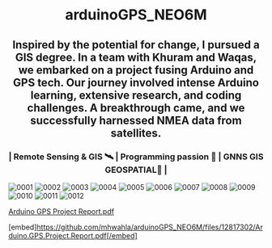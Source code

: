 
<h1 align="center">
arduinoGPS_NEO6M
</h1>
<h2 align="center">
Inspired by the potential for change, I pursued a GIS degree. In a team with Khuram and Waqas, we embarked on a project fusing Arduino and GPS tech. Our journey involved intense Arduino learning, extensive research, and coding challenges. A breakthrough came, and we successfully harnessed NMEA data from satellites.
</h2>
<h3 align="center">
| Remote Sensing & GIS 🛰️ | Programming passion 🌊 | GNNS GIS GEOSPATIAL🌆 |
</h3>




![0001](https://github.com/mhwahla/arduinoGPS_NEO6M/assets/51794945/256963a2-7f3e-4c55-b7e3-b6aff99239b5)
![0002](https://github.com/mhwahla/arduinoGPS_NEO6M/assets/51794945/a89c4f6b-a1de-4fe6-844e-82d4207fe091)
![0003](https://github.com/mhwahla/arduinoGPS_NEO6M/assets/51794945/f076b029-d3c9-4d35-a828-8dee1a370957)
![0004](https://github.com/mhwahla/arduinoGPS_NEO6M/assets/51794945/abfe2690-b740-4e2a-84ae-c0ae5f28bc25)
![0005](https://github.com/mhwahla/arduinoGPS_NEO6M/assets/51794945/ee5d899c-bb78-4afd-b2a7-ce350bdf15a3)
![0006](https://github.com/mhwahla/arduinoGPS_NEO6M/assets/51794945/1d248c0a-96da-4112-9d19-765160124b68)
![0007](https://github.com/mhwahla/arduinoGPS_NEO6M/assets/51794945/ab0e09e6-463b-4bed-acfe-4c03c63dfaae)
![0008](https://github.com/mhwahla/arduinoGPS_NEO6M/assets/51794945/7a76c6b4-280b-4491-93dd-67b727e43246)
![0009](https://github.com/mhwahla/arduinoGPS_NEO6M/assets/51794945/0df2fb48-eef2-4571-ae2a-44efe6d8d18e)
![0010](https://github.com/mhwahla/arduinoGPS_NEO6M/assets/51794945/37b4e377-fbf6-48ca-9702-8cb1ed4439cf)
![0011](https://github.com/mhwahla/arduinoGPS_NEO6M/assets/51794945/1c4f44f7-ff41-40ac-a8c2-5d04d198c6fb)
![0012](https://github.com/mhwahla/arduinoGPS_NEO6M/assets/51794945/576c8a52-bb09-49ea-9c75-9fe015483308)



[Arduino GPS Project Report.pdf](https://github.com/mhwahla/arduinoGPS_NEO6M/files/12817302/Arduino.GPS.Project.Report.pdf)

[embed]https://github.com/mhwahla/arduinoGPS_NEO6M/files/12817302/Arduino.GPS.Project.Report.pdf[/embed]


